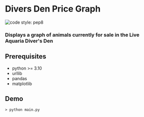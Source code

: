 # Divers Den Price Graph
![code style: pep8](https://img.shields.io/badge/code%20style-autopep8-blue)
### Displays a graph of animals currently for sale in the Live Aquaria Diver's Den

## Prerequisites
- python >= 3.10  
- urllib
- pandas
- matplotlib

## Demo
`> python main.py`
